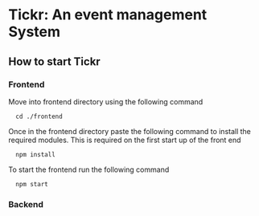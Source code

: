 # Tickr: An event management System

## How to start Tickr

### Frontend
Move into frontend directory using the following command
```
  cd ./frontend
```

Once in the frontend directory paste the following command to install the required modules.
This is required on the first start up of the front end
```
  npm install
```

To start the frontend run the following command
```
  npm start
```

### Backend
